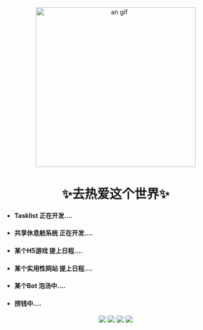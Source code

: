 <div align="center" >
<img height="360" src="https://img2.imgtp.com/2024/03/16/BJ8vR1vK.gif" alt="an gif" />
</div>



<h1 align="center">✨去热爱这个世界✨</h1>

<ul>
    <li>
        <h4>Tasklist 正在开发....</h4>
    </li>
    <li>
        <h4>共享休息舱系统 正在开发....</h4>
    </li>
     <li>
        <h4>某个H5游戏 提上日程....</h4>
    </li>
    <li>
        <h4>某个实用性网站 提上日程....</h4>
    </li>
    <li>
        <h4>某个Bot 泡汤中....</h4>
    </li>
    <li>
        <h4>捞钱中....</h4>
    </li>
</ul>

<p align="center">

<img src="https://img.shields.io/badge/javascript-2f2e2d.svg?&style=for-the-badge&logo=javascript&logoColor=f7df1e"/>
<img src="https://img.shields.io/badge/typescript%20-%23007ACC.svg?&style=for-the-badge&logo=typescript&logoColor=white"/>
<img src="https://img.shields.io/badge/python-457faf.svg?&style=for-the-badge&logo=python&logoColor=fde054"/>
<img src="https://img.shields.io/badge/C-fffcfc.svg?&style=for-the-badge&logo=C&logoColor=a7b8ca"/>

</p>


